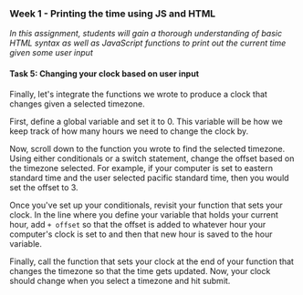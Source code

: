 ### Week 1 - Printing the time using JS and HTML 

*In this assignment, students will gain a thorough understanding of basic HTML syntax as well as JavaScript functions to print out the current time given some user input*

#### Task 5: Changing your clock based on user input

Finally, let's integrate the functions we wrote to produce a clock that changes given a selected timezone.

First, define a global variable and set it to 0.  This variable will be how we keep track of how many hours we need to change the clock by.

Now, scroll down to the function you wrote to find the selected timezone. Using either conditionals or a switch statement, change the offset based on the timezone selected.  For example, if your computer is set to eastern standard time and the user selected pacific standard time, then you would set the offset to 3.

Once you've set up your conditionals, revisit your function that sets your clock.  In the line where you define your variable that holds your current hour, add `+ offset` so that the offset is added to whatever hour your computer's clock is set to and then that new hour is saved to the hour variable.

Finally, call the function that sets your clock at the end of your function that changes the timezone so that the time gets updated. Now, your clock should change when you select a timezone and hit submit.